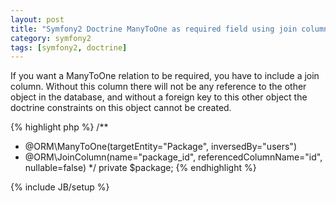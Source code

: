 ```yaml
---
layout: post
title: "Symfony2 Doctrine ManyToOne as required field using join column"
category: symfony2 
tags: [symfony2, doctrine]
---
```

If you want a ManyToOne relation to be required, you have to include a join column. Without this column there will not be any reference to the other object in the database, and without a foreign key to this other object the doctrine constraints on this object cannot be created.

{% highlight php %}
/**
 * @ORM\ManyToOne(targetEntity="Package", inversedBy="users")
 * @ORM\JoinColumn(name="package_id", referencedColumnName="id", nullable=false)
 */
private $package;
{% endhighlight %}

{% include JB/setup %}
